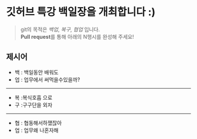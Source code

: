# 깃허브 특강 백일장을 개최합니다 :)
> git의 목적은 *백업*, *복구*, *협업* 입니다.  
> **Pull request**를 통해 아래의 N행시를 완성해 주세요!
## 제시어
- 백 : 백일동안 배워도
- 업 : 업무에서 써먹을수있을까?
---
- 복 :복식호흡 으로
- 구 :구구단을 외자
---
- 협 : 협동해서하쟸잖아
- 업 : 업무왜 나혼자해
